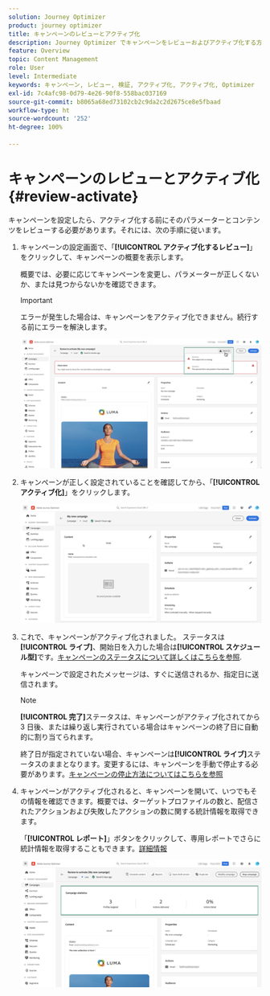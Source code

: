 ```yaml
---
solution: Journey Optimizer
product: journey optimizer
title: キャンペーンのレビューとアクティブ化
description: Journey Optimizer でキャンペーンをレビューおよびアクティブ化する方法について学ぶ
feature: Overview
topic: Content Management
role: User
level: Intermediate
keywords: キャンペーン, レビュー, 検証, アクティブ化, アクティブ化, Optimizer
exl-id: 7c4afc98-0d79-4e26-90f8-558bac037169
source-git-commit: b8065a68ed73102cb2c9da2c2d2675ce8e5fbaad
workflow-type: ht
source-wordcount: '252'
ht-degree: 100%

---
```


# キャンペーンのレビューとアクティブ化 {#review-activate}

キャンペーンを設定したら、アクティブ化する前にそのパラメーターとコンテンツをレビューする必要があります。それには、次の手順に従います。

1. キャンペーンの設定画面で、「**[!UICONTROL アクティブ化するレビュー]**」をクリックして、キャンペーンの概要を表示します。

   概要では、必要に応じてキャンペーンを変更し、パラメーターが正しくないか、または見つからないかを確認できます。

   >[!IMPORTANT]
   >
   >エラーが発生した場合は、キャンペーンをアクティブ化できません。続行する前にエラーを解決します。

   ![](assets/create-campaign-alerts.png)

1. キャンペーンが正しく設定されていることを確認してから、「**[!UICONTROL アクティブ化]**」をクリックします。

   ![](assets/create-campaign-review.png)

1. これで、キャンペーンがアクティブ化されました。 ステータスは&#x200B;**[!UICONTROL ライブ]**、開始日を入力した場合は&#x200B;**[!UICONTROL スケジュール型]**&#x200B;です。[キャンペーンのステータスについて詳しくはこちらを参照](get-started-with-campaigns.md#statuses).

   キャンペーンで設定されたメッセージは、すぐに送信されるか、指定日に送信されます。

   >[!NOTE]
   >
   >**[!UICONTROL 完了]**&#x200B;ステータスは、キャンペーンがアクティブ化されてから 3 日後、または繰り返し実行されている場合はキャンペーンの終了日に自動的に割り当てられます。
   >
   >終了日が指定されていない場合、キャンペーンは&#x200B;**[!UICONTROL ライブ]**&#x200B;ステータスのままとなります。変更するには、キャンペーンを手動で停止する必要があります。[キャンペーンの停止方法についてはこちらを参照](modify-stop-campaign.md)

1. キャンペーンがアクティブ化されると、キャンペーンを開いて、いつでもその情報を確認できます。概要では、ターゲットプロファイルの数と、配信されたアクションおよび失敗したアクションの数に関する統計情報を取得できます。

   「**[!UICONTROL レポート]**」ボタンをクリックして、専用レポートでさらに統計情報を取得することもできます。[詳細情報](../reports/campaign-global-report.md)

   ![](assets/create-campaign-summary.png)
